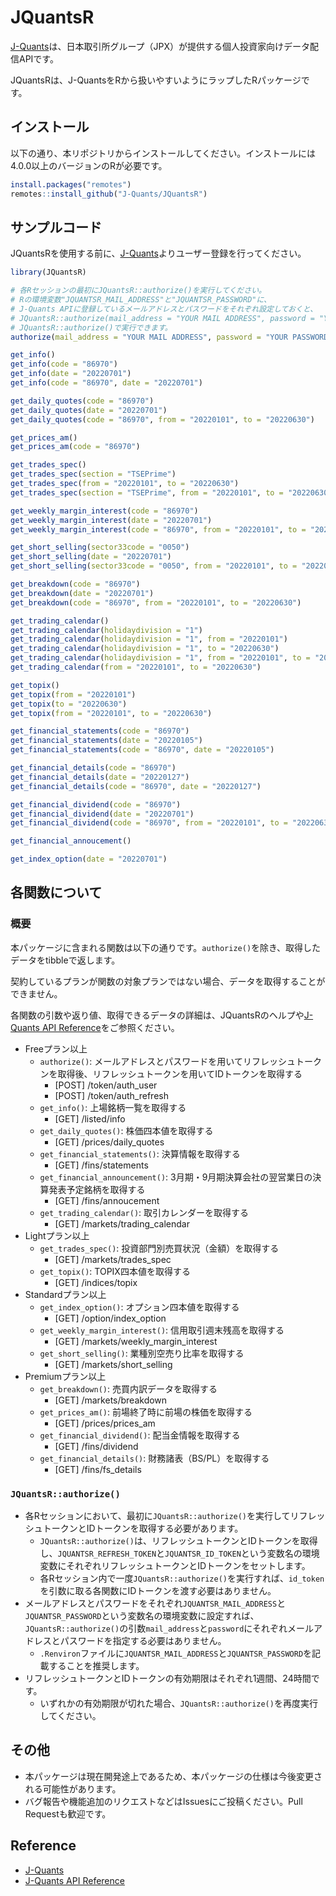 
# JQuantsR

<!-- badges: start -->
<!-- badges: end -->

[J-Quants](https://jpx-jquants.com/)は、日本取引所グループ（JPX）が提供する個人投資家向けデータ配信APIです。

JQuantsRは、J-QuantsをRから扱いやすいようにラップしたRパッケージです。

## インストール

以下の通り、本リポジトリからインストールしてください。インストールには4.0.0以上のバージョンのRが必要です。

``` r
install.packages("remotes")
remotes::install_github("J-Quants/JQuantsR")
```

## サンプルコード

JQuantsRを使用する前に、[J-Quants](https://jpx-jquants.com/)よりユーザー登録を行ってください。

``` r
library(JQuantsR)

# 各Rセッションの最初にJQuantsR::authorize()を実行してください。
# Rの環境変数"JQUANTSR_MAIL_ADDRESS"と"JQUANTSR_PASSWORD"に、
# J-Quants APIに登録しているメールアドレスとパスワードをそれぞれ設定しておくと、
# JQuantsR::authorize(mail_address = "YOUR MAIL ADDRESS", password = "YOUR PASSWORD")の代わりに
# JQuantsR::authorize()で実行できます。
authorize(mail_address = "YOUR MAIL ADDRESS", password = "YOUR PASSWORD")

get_info()
get_info(code = "86970")
get_info(date = "20220701")
get_info(code = "86970", date = "20220701")

get_daily_quotes(code = "86970")
get_daily_quotes(date = "20220701")
get_daily_quotes(code = "86970", from = "20220101", to = "20220630")

get_prices_am()
get_prices_am(code = "86970")

get_trades_spec()
get_trades_spec(section = "TSEPrime")
get_trades_spec(from = "20220101", to = "20220630")
get_trades_spec(section = "TSEPrime", from = "20220101", to = "20220630")

get_weekly_margin_interest(code = "86970")
get_weekly_margin_interest(date = "20220701")
get_weekly_margin_interest(code = "86970", from = "20220101", to = "20220630")

get_short_selling(sector33code = "0050")
get_short_selling(date = "20220701")
get_short_selling(sector33code = "0050", from = "20220101", to = "20220630")

get_breakdown(code = "86970")
get_breakdown(date = "20220701")
get_breakdown(code = "86970", from = "20220101", to = "20220630")

get_trading_calendar()
get_trading_calendar(holidaydivision = "1")
get_trading_calendar(holidaydivision = "1", from = "20220101")
get_trading_calendar(holidaydivision = "1", to = "20220630")
get_trading_calendar(holidaydivision = "1", from = "20220101", to = "20220630")
get_trading_calendar(from = "20220101", to = "20220630")

get_topix()
get_topix(from = "20220101")
get_topix(to = "20220630")
get_topix(from = "20220101", to = "20220630")

get_financial_statements(code = "86970")
get_financial_statements(date = "20220105")
get_financial_statements(code = "86970", date = "20220105")

get_financial_details(code = "86970")
get_financial_details(date = "20220127")
get_financial_details(code = "86970", date = "20220127")

get_financial_dividend(code = "86970")
get_financial_dividend(date = "20220701")
get_financial_dividend(code = "86970", from = "20220101", to = "20220630")

get_financial_annoucement()

get_index_option(date = "20220701")
```

## 各関数について

### 概要

本パッケージに含まれる関数は以下の通りです。`authorize()`を除き、取得したデータをtibbleで返します。

契約しているプランが関数の対象プランではない場合、データを取得することができません。

各関数の引数や返り値、取得できるデータの詳細は、JQuantsRのヘルプや[J-Quants
API
Reference](https://jpx.gitbook.io/j-quants-ja/api-reference)をご参照ください。

- Freeプラン以上
  - `authorize()`:
    メールアドレスとパスワードを用いてリフレッシュトークンを取得後、リフレッシュトークンを用いてIDトークンを取得する
    - \[POST\] /token/auth_user
    - \[POST\] /token/auth_refresh
  - `get_info()`: 上場銘柄一覧を取得する
    - \[GET\] /listed/info
  - `get_daily_quotes()`: 株価四本値を取得する
    - \[GET\] /prices/daily_quotes
  - `get_financial_statements()`: 決算情報を取得する
    - \[GET\] /fins/statements
  - `get_financial_announcement()`:
    3月期・9月期決算会社の翌営業日の決算発表予定銘柄を取得する
    - \[GET\] /fins/annoucement
  - `get_trading_calendar()`: 取引カレンダーを取得する
    - \[GET\] /markets/trading_calendar
- Lightプラン以上
  - `get_trades_spec()`: 投資部門別売買状況（金額）を取得する
    - \[GET\] /markets/trades_spec
  - `get_topix()`: TOPIX四本値を取得する
    - \[GET\] /indices/topix
- Standardプラン以上
  - `get_index_option()`: オプション四本値を取得する
    - \[GET\] /option/index_option
  - `get_weekly_margin_interest()`: 信用取引週末残高を取得する
    - \[GET\] /markets/weekly_margin_interest
  - `get_short_selling()`: 業種別空売り比率を取得する
    - \[GET\] /markets/short_selling
- Premiumプラン以上
  - `get_breakdown()`: 売買内訳データを取得する
    - \[GET\] /markets/breakdown
  - `get_prices_am()`: 前場終了時に前場の株価を取得する
    - \[GET\] /prices/prices_am
  - `get_financial_dividend()`: 配当金情報を取得する
    - \[GET\] /fins/dividend
  - `get_financial_details()`: 財務諸表（BS/PL）を取得する
    - \[GET\] /fins/fs_details

### `JQuantsR::authorize()`

- 各Rセッションにおいて、最初に`JQuantsR::authorize()`を実行してリフレッシュトークンとIDトークンを取得する必要があります。
  - `JQuantsR::authorize()`は、リフレッシュトークンとIDトークンを取得し、`JQUANTSR_REFRESH_TOKEN`と`JQUANTSR_ID_TOKEN`という変数名の環境変数にそれぞれリフレッシュトークンとIDトークンをセットします。
  - 各Rセッション内で一度`JQuantsR::authorize()`を実行すれば、`id_token`を引数に取る各関数にIDトークンを渡す必要はありません。
- メールアドレスとパスワードをそれぞれ`JQUANTSR_MAIL_ADDRESS`と`JQUANTSR_PASSWORD`という変数名の環境変数に設定すれば、`JQuantsR::authorize()`の引数`mail_address`と`password`にそれぞれメールアドレスとパスワードを指定する必要はありません。
  - `.Renviron`ファイルに`JQUANTSR_MAIL_ADDRESS`と`JQUANTSR_PASSWORD`を記載することを推奨します。
- リフレッシュトークンとIDトークンの有効期限はそれぞれ1週間、24時間です。
  - いずれかの有効期限が切れた場合、`JQuantsR::authorize()`を再度実行してください。

## その他

- 本パッケージは現在開発途上であるため、本パッケージの仕様は今後変更される可能性があります。
- バグ報告や機能追加のリクエストなどはIssuesにご投稿ください。Pull
  Requestも歓迎です。

## Reference

- [J-Quants](https://jpx-jquants.com/)
- [J-Quants API
  Reference](https://jpx.gitbook.io/j-quants-ja/api-reference)
